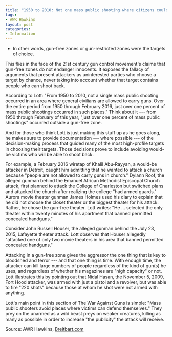 ```yaml
---
title: "1950 to 2010: Not one mass public shooting where citizens could be armed"
tags:
- AWR Hawkins
layout: post
categories:
- Information
---
```


- In other words, gun-free zones or gun-restricted zones were the targets of choice.

This flies in the face of the 21st century gun control movement's claims that gun-free zones do not endanger innocents. It exposes the fallacy of arguments that present attackers as uninterested parties who choose a target by chance, never taking into account whether that target contains people who can shoot back.

According to Lott: "From 1950 to 2010, not a single mass public shooting occurred in an area where general civilians are allowed to carry guns. Over the entire period from 1950 through February 2016, just over one percent of mass public shootings occurred in such places." Think about it --- from 1950 through February of this year, "just over one percent of mass public shootings" occurred outside a gun-free zone.

And for those who think Lott is just making this stuff up as he goes along, he makes sure to provide documentation --- where possible --- of the decision-making process that guided many of the most high-profile targets in choosing their targets. Those decisions prove to include avoiding would-be victims who will be able to shoot back.

For example, a February 2016 wiretap of Khalil Abu-Rayyan, a would-be attacker in Detroit, caught him admitting that he wanted to attack a church because "people are not allowed to carry guns in church." Dylann Roof, the alleged gunman behind the Emanuel African Methodist Episcopal Church attack, first planned to attack the College of Charleston but switched plans and attacked the church after realizing the college "had armed guards." Aurora movie theater gunman James Holmes used his diary to explain that he did not choose the closet theater or the biggest theater for his attack. Rather, he chose the gun-free theater. Lott writes: "He ... selected the only theater within twenty minutes of his apartment that banned permitted concealed handguns."

Consider John Russell Houser, the alleged gunman behind the July 23, 2015, Lafayette theater attack. Lott observes that Houser allegedly "attacked one of only two movie theaters in his area that banned permitted concealed handguns."

Attacking in a gun-free zone gives the aggressor the one thing that is key to bloodshed and terror --- and that one thing is time. With enough time, the attacker can kill large numbers of people regardless of the kind of gun(s) he uses, and regardless of whether his magazines are "high capacity" or not. Lott illustrates this by pointing out that Nidal Hasan, the November 5, 2009, Fort Hood attacker, was armed with just a pistol and a revolver, but was able to fire "220 shots" because those at whom he shot were not armed with anything.

Lott's main point in this section of The War Against Guns is simple: "Mass public shooters avoid places where victims can defend themselves." They prey on the unarmed as a wild beast preys on weaker creatures, killing as many as possible in order to increase "the publicity" the attack will receive.

Source: AWR Hawkins, [Breitbart.com](https://www.breitbart.com/big-government/2016/09/07/1950-to-2010-not-one-mass-public-shooting-where-citizens-could-be-armed/)
